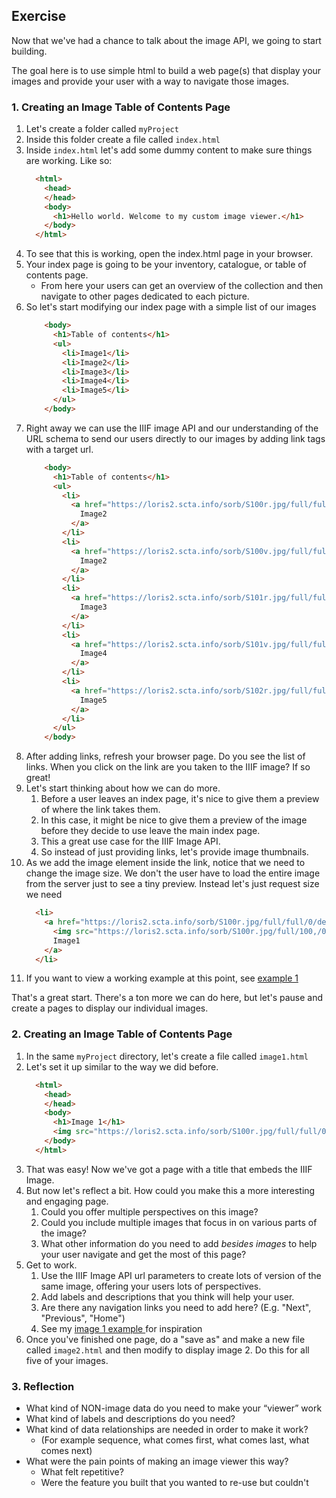 
## Exercise
Now that we've had a chance to talk about the image API, we going to start building.

The goal here is to use simple html to build a web page(s) that display your images and provide your user with a way to navigate those images.


### 1. Creating an Image Table of Contents Page

1. Let's create a folder called `myProject`
1. Inside this folder create a file called `index.html`
1. Inside `index.html` let's add some dummy content to make sure things are working. Like so:
    ```html
      <html>
        <head>
        </head>
        <body>
          <h1>Hello world. Welcome to my custom image viewer.</h1>
        </body>
      </html>
    ```
1. To see that this is working, open the index.html page in your browser.
1. Your index page is going to be your inventory, catalogue, or table of contents page. 
   * From here your users can get an overview of the collection and then navigate to other pages dedicated to each picture.
1. So let's start modifying our index page with a simple list of our images
    ```html
        <body>
          <h1>Table of contents</h1>
          <ul>
            <li>Image1</li>
            <li>Image2</li>
            <li>Image3</li>
            <li>Image4</li>
            <li>Image5</li>
          </ul>
        </body>
    ```
1. Right away we can use the IIIF image API and our understanding of the URL schema to send our users directly to our images by adding link tags with a target url.
    ```html
        <body>
          <h1>Table of contents</h1>
          <ul>
            <li>
              <a href="https://loris2.scta.info/sorb/S100r.jpg/full/full/0/default.jpg">
                Image2
              </a>
            </li>
            <li>
              <a href="https://loris2.scta.info/sorb/S100v.jpg/full/full/0/default.jpg">
                Image2
              </a>
            </li>
            <li>
              <a href="https://loris2.scta.info/sorb/S101r.jpg/full/full/0/default.jpg">
                Image3
              </a>
            </li>
            <li>
              <a href="https://loris2.scta.info/sorb/S101v.jpg/full/full/0/default.jpg">
                Image4
              </a>
            </li>
            <li>
              <a href="https://loris2.scta.info/sorb/S102r.jpg/full/full/0/default.jpg">
                Image5
              </a>
            </li>
          </ul>
        </body>
    ```
1. After adding links, refresh your browser page. Do you see the list of links. When you click on the link are you taken to the IIIF image? If so great!
1. Let's start thinking about how we can do more. 
   1. Before a user leaves an index page, it's nice to give them a preview of where the link takes them. 
   2. In this case, it might be nice to give them a preview of the image before they decide to use leave the main index page.
   3. This a great use case for the IIIF Image API.
   4. So instead of just providing links, let's provide image thumbnails.
1. As we add the image element inside the link, notice that we need to change the image size. We don't the user have to load the entire image from the server just to see a tiny preview. Instead let's just request size we need
    ```html
      <li>
        <a href="https://loris2.scta.info/sorb/S100r.jpg/full/full/0/default.jpg">
          <img src="https://loris2.scta.info/sorb/S100r.jpg/full/100,/0/default.jpg">
          Image1
        </a>
      </li>
    ```
1. If you want to view a working example at this point, see [example 1](custom-viewer-demos/example1.html)

That's a great start. There's a ton more we can do here, but let's pause and create a pages to display our individual images.

### 2. Creating an Image Table of Contents Page

1. In the same `myProject` directory, let's create a file called `image1.html`
2. Let's set it up similar to the way we did before.
    ```html
      <html>
        <head>
        </head>
        <body>
          <h1>Image 1</h1>
          <img src="https://loris2.scta.info/sorb/S100r.jpg/full/full/0/default.jpg">
        </body>
      </html>
    ```
3. That was easy! Now we've got a page with a title that embeds the IIIF Image.
4. But now let's reflect a bit. How could you make this a more interesting and engaging page.
   1. Could you offer multiple perspectives on this image? 
   2. Could you include multiple images that focus in on various parts of the image?
   3. What other information do you need to add *besides images* to help your user navigate and get the most of this page?
5. Get to work. 
   1. Use the IIIF Image API url parameters to create lots of version of the same image, offering your users lots of perspectives. 
   2. Add labels and descriptions that you think will help your user.
   3. Are there any navigation links you need to add here? (E.g. "Next", "Previous", "Home")
   4. See my [image 1 example ](custom-viewer-demos/image1.html) for inspiration
6. Once you've finished one page, do a "save as" and make a new file called `image2.html` and then modify to display image 2. Do this for all five of your images.

### 3. Reflection

* What kind of NON-image data do you need to make your “viewer” work
* What kind of labels and descriptions do you need?
* What kind of data relationships are needed in order to make it work?
  * (For example sequence, what comes first, what comes last, what comes next)
* What were the pain points of making an image viewer this way?
  * What felt repetitive?
  * Were the feature you built that you wanted to re-use but couldn't
  

